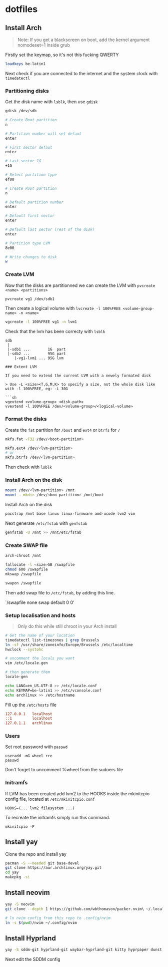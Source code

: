 # dotfiles

## Install Arch

> Note: If you get a blackscreen on boot, add the kernel argument nomodeset=1 inside grub

Firstly set the keymap, so it's not this fucking QWERTY

```sh
loadkeys be-latin1
```
Next check if you are connected to the internet and the system clock with `timedatectl`

### Partitioning disks

Get the disk name with `lsblk`, then use `gdisk`

```sh
gdisk /dev/sdb

# Create Boot partition
n

# Partition number will set defaut
enter

# First sector defaut
enter

# Last sector 1G
+1G

# Select partition type
ef00

# Create Root partition
n

# Default partition number
enter

# Default first sector
enter

# Default last sector (rest of the disk)
enter

# Partition type LVM
8e00

# Write changes to disk
w
```

### Create LVM

Now that the disks are partitionned we can create the LVM with `pvcreate <name> <partitions>`

```sh
pvcreate vg1 /dev/sdb1
```

Then create a logical volume with `lvcreate -l 100%FREE <volume-group-name> -n <name>`

```sh
vgcreate -l 100%FREE vg1 -n lvm1
```

Check that the lvm has been correcty with `lsblk`

```
sdb
 |
 |-sdb1 ...        1G  part
 |-sdb2 ...        95G part
    |-vg1-lvm1 ... 95G lvm

### Extent LVM

If you need to extend the current LVM with a newely formated disk

> Use -L <size><T,G,M,K> to specify a size, not the whole disk like with -l 100%FREE, eg: -L 30G

```sh
vgextend <volume-group> <disk-path>
vvextend -l 100%FREE /dev/<volume-group>/<logical-volume>
```

### Format the disks

Create the `fat` partition for `/boot` and `ext4` or `btrfs` for `/`

```sh
mkfs.fat -F32 /dev/<boot-partition>

mkfs.ext4 /dev/<lvm-partition>
# or 
mkfs.btrfs /dev/<lvm-partition>
```

Then check with `lsblk`

### Install Arch on the disk

```sh
mount /dev/<lvm-partition> /mnt
mount --mkdir /dev/<boo-partition> /mnt/boot
```
Install Arch on the disk

```sh
pacstrap /mnt base linux linux-firmware amd-ucode lvm2 vim
```

Next generate `/etc/fstab` with `genfstab`

```sh
genfstab -U /mnt >> /mnt/etc/fstab
```
### Create SWAP file

```sh
arch-chroot /mnt

fallocate -l <size>GB /swapfile
chmod 600 /swapfile
mkswap /swapfile

swapon /swapfile
```
Then add swap file to `/etc/fstab`, by adding this line.

`/swapfile none swap default 0 0'

### Setup localisation and hosts

> Only do this while still chroot in your Arch install

 ```sh
# Get the name of your location
 timedatectl list-timezones | grep Brussels
 ln -sf /usr/share/zoneinfo/Europe/Brussels /etc/localtime
 hwclock --systohc

# uncomment the locals you want
vim /etc/locale.gen

# then generate them
locale-gen

echo LANG=en_US.UTF-8 >> /etc/locale.conf
echo KEYMAP=be-latin1 >> /etc/vconsole.conf
echo archlinux >> /etc/hostname
 ```

 Fill up the `/etc/hosts` file

 ```ini
127.0.0.1   localhost
::1         localhost
127.0.1.1   archlinux
 ```

### Users

Set root password with `passwd`

```
useradd -mG wheel rre
passwd
```

Don't forget to uncomment %wheel from the sudoers file

### Initramfs

If LVM has been created add lvm2 to the HOOKS inside the mkinitcpio config file, located at `/etc/mkinitcpio.conf`

`HOOKS=(... lvm2 filesystem ...)`

To recreate the initramfs simply run this command.

`mkinitcpio -P`

## Install yay

Clone the repo and install yay

```sh
pacman -S --needed git base-devel
git clone https://aur.archlinux.org/yay.git
cd yay
makepkg -si
```

## Install neovim

```sh
yay -S neovim
git clone --depth 1 https://github.com/wbthomason/packer.nvim\ ~/.local/share/nvim/site/pack/packer/start/packer.nvim

# ln nvim config from this repo to .config/nvim
ln -s $(pwd)/nvim ~/.config/nvim
```
## Install Hyprland

```sh
yay -S sddm-git hyprland-git waybar-hyprland-git kitty hyprpaper dunst wireplumber polkit-kde-agent qt5-wayland qt6-wayland xdg-desktop-portal-hyprland
```

Next edit the SDDM config
